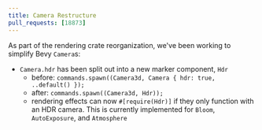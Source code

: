 ```yaml
---
title: Camera Restructure
pull_requests: [18873]
---
```


As part of the rendering crate reorganization, we've been working to simplify Bevy `Camera`s:

- `Camera.hdr` has been split out into a new marker component, `Hdr`
  - before: `commands.spawn((Camera3d, Camera { hdr: true, ..default() });`
  - after: `commands.spawn((Camera3d, Hdr));`
  - rendering effects can now `#[require(Hdr)]` if they only function with an HDR camera.
    This is currently implemented for `Bloom`, `AutoExposure`, and `Atmosphere`
